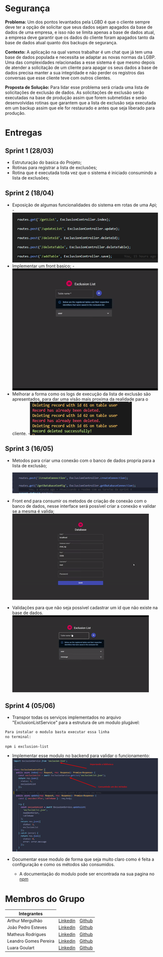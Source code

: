 # Segurança

**Problema:** Um dos pontos levantados pela LGBD é que o cliente sempre deve ter a opção de solicitar
que seus dados sejam apagados da base de dados de uma empresa, e isso não se limita apenas a base
de dados atual, a empresa deve garantir que os dados do cliente foram apagados tanto da base de
dados atual quanto dos backups de segurança.

**Contexto:** A aplicação na qual vamos trabalhar é um chat que já tem uma base de dados populada e
necessita se adaptar as novas normas da LGBP. Uma das complexidades relacionadas a esse sistema é
que mesmo depois de atender a solicitação de um cliente para apagar os seus dados a base de dados
precisa manter a sua integridade e não perder os registros das conversas que esse cliente teve com
outros clientes.

**Proposta de Solução:** Para lidar esse problema será criada uma lista de solicitações de exclusão de
dados. As solicitações de exclusão serão executadas na base de produção assim que forem submetidas e
serão desenvolvidas rotinas que garantem que a lista de exclusão seja executada em um backup assim
que ele for restaurado e antes que seja liberado para produção.

# Entregas 

## Sprint 1 (28/03)
 - Estruturação do basica do Projeto;
 - Rotinas para registrar a lista de exclusões;
 - Rotina que é executada toda vez que o sistema é iniciado consumindo a lista de exclusões;
## Sprint 2 (18/04)
 - Exposição de algumas funcionalidades do sistema em rotas de uma Api;
    -![Alt Text](https://raw.githubusercontent.com/fatec-seguranca/seguranca/master/content/print_routes.png)
 - Implementar um front basico;
    -![Alt Text](https://raw.githubusercontent.com/fatec-seguranca/seguranca/master/content/gif_exclusion_form.gif)
 - Melhorar a forma como os logs de execução da lista de exclusão são apresentados, para dar uma visão mais proxima da realidade para o cliente.
    -![Alt Text](https://raw.githubusercontent.com/fatec-seguranca/seguranca/master/content/exclusion_logs.png)

## Sprint 3 (16/05)
 - Metodos para criar uma conexão com o banco de dados propria para a lista de exclusão;

    ![Alt Text](https://raw.githubusercontent.com/fatec-seguranca/seguranca/master/content/print_db_routes.png)
 - Front end para consumir os metodos de criação de conexão com o banco de dados, nesse interface será possível criar a conexão e validar se a mesma é valida;
    ![Alt Text](https://raw.githubusercontent.com/fatec-seguranca/seguranca/master/content/git_database_form.gif)
 - Validações para que não seja possível cadastrar um id que não existe na base de dados.
    ![Alt Text](https://raw.githubusercontent.com/fatec-seguranca/seguranca/master/content/gif_exl_form_erros.gif)

## Sprint 4 (05/06)
 - Transpor todas os serviços implementados no arquivo "ExclusionListService" para a estrutura de um modulo plugável:

```
Para instalar o modulo basta executar essa linha 
no terminal:

npm i exclusion-list
```
 - Implementar esse modulo no backend para validar o funcionamento:
    ![Alt Text](https://raw.githubusercontent.com/fatec-seguranca/seguranca/master/content/sprint_final.png)
    
 - Documentar esse modulo de forma que seja muito claro como é feita a configuração e como os métodos são consumidos.

   - A documentação do modulo pode ser encontrada na sua pagina no [npm](https://www.npmjs.com/package/exclusion-list/)

# Membros do Grupo

<table>
    <thead>
        <th>Integrantes</th>
    </thead>
    <tbody>
        <tr>
            <td>Arthur Mergulhão</td>
            <td><a href = "#">Linkedin</a></td>
            <td><a href = "#">Github</a></td>
        </tr>
        <tr>
            <td>João Pedro Esteves</td> 
            <td><a href = "#">Linkedin</a></td> 
            <td><a href = "#"> Github</a> </td>
        </tr>
        <tr>
            <td>Matheus Rodrigues</td>
            <td> <a href= "#">Linkedin</a></td>
            <td> <a href= "#">Github</a></td>
        </tr>
        <tr>
            <td>Leandro Gomes Pereira</td>
            <td><a href= "#">Linkedin</a></td>
            <td><a href = "#">Github</a></td>
        </tr>
        <tr>
            <td>Luara Goulart</td> 
            <td><a href = "#">Linkedin</a></td>
            <td><a href = "#">Github</a></td>
        </tr>
    </tbody>
</table>